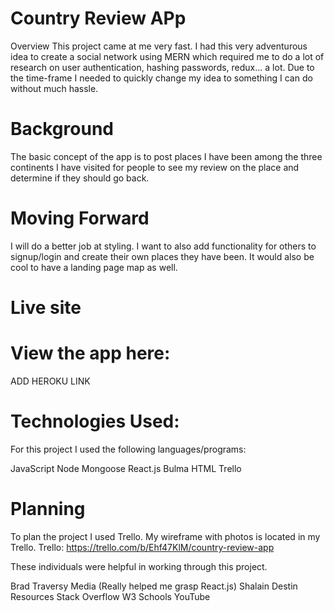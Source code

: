 # Country Review APp
Overview
This project came at me very fast. I had this very adventurous idea to create a social network using MERN which required me to do a lot of research on user authentication, hashing passwords, redux... a lot. Due to the time-frame I needed to quickly change my idea to something I can do without much hassle.

# Background
The basic concept of the app is to post places I have been among the three continents I have visited for people to see my review on the place and determine if they should go back.

# Moving Forward
I will do a better job at styling. I want to also add functionality for others to signup/login and create their own places they have been.
It would also be cool to have a landing page map as well.

# Live site

# View the app here:
ADD HEROKU LINK

# Technologies Used:
For this project I used the following languages/programs:

JavaScript
Node
Mongoose
React.js
Bulma
HTML
Trello

# Planning
To plan the project I used Trello. My wireframe with photos is located in my Trello. Trello: 
https://trello.com/b/Ehf47KlM/country-review-app


These individuals were helpful in working through this project.

Brad Traversy Media (Really helped me grasp React.js)
Shalain
Destin
Resources
Stack Overflow
W3 Schools
YouTube